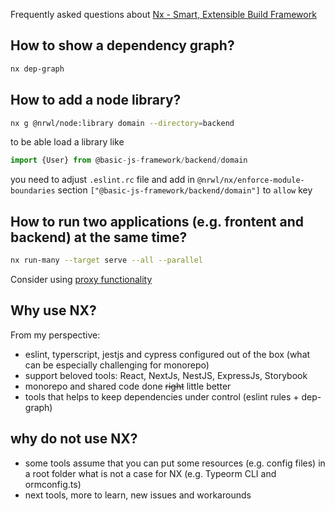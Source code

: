 Frequently asked questions about [Nx - Smart, Extensible Build Framework](https://nx.dev/)

## How to show a dependency graph?

```bash
nx dep-graph
```

## How to add a node library?

```bash
nx g @nrwl/node:library domain --directory=backend
```

to be able load a library like

```ts
import {User} from @basic-js-framework/backend/domain
```

you need to adjust `.eslint.rc` file and add in `@nrwl/nx/enforce-module-boundaries` section `["@basic-js-framework/backend/domain"]` to `allow` key 

## How to run two applications (e.g. frontent and backend) at the same time?

```bash
nx run-many --target serve --all --parallel
```

Consider using [proxy functionality](https://nx.dev/l/a/tutorial/06-proxy#angular-nx-tutorial---step-6-proxy)

## Why use NX?

From my perspective:
- eslint, typerscript, jestjs and cypress configured out of the box (what can be especially  challenging for monorepo)
- support beloved tools: React, NextJs, NestJS, ExpressJs, Storybook
- monorepo and shared code done ~~right~~ little better
- tools that helps to keep dependencies under control (eslint rules + dep-graph)

## why do not use NX?
- some tools assume that you can put some resources (e.g. config files) in a root folder what is not a case for NX (e.g. Typeorm CLI and  ormconfig.ts)
- next tools, more to learn, new issues and workarounds
